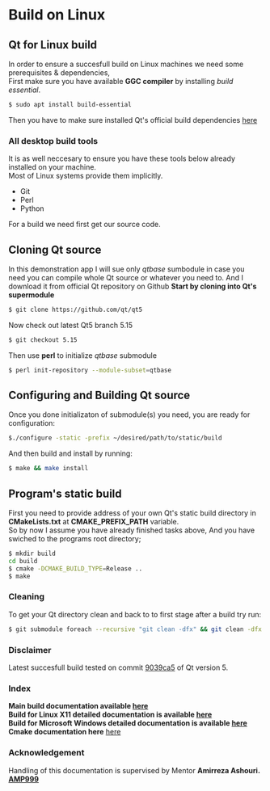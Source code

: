 # Build on Linux  

## Qt for Linux build  
In order to ensure a succesfull build on Linux machines we need some prerequisites & dependencies,  
First make sure you have available __GGC compiler__ by installing _build essential_.  
```sh
$ sudo apt install build-essential
```
Then you have to make sure installed Qt's official build dependencies [here](https://doc.qt.io/qt-6/linux-requirements.html)
### All desktop build tools  
It is as well neccesary to ensure you have these tools below already installed on your machine.  
Most of Linux systems provide them implicitly.  

* Git
* Perl
* Python

For a build we need first get our source code.  
## Cloning Qt source  
In this demonstration app I will sue only _qtbase_ sumbodule in case you need you can compile whole Qt source or whatever you need to.
And I download it from official Qt repository on Github
__Start by cloning into Qt's supermodule__
```sh
$ git clone https://github.com/qt/qt5
 ```
 Now check out latest Qt5 branch 5.15  
 ```sh
$ git checkout 5.15
```
 Then use __perl__ to initialize _qtbase_ submodule
 ```sh
$ perl init-repository --module-subset=qtbase
 ```
## Configuring and Building Qt source
Once you done initializaton of submodule(s) you need, you are ready for configuration:

```sh
$./configure -static -prefix ~/desired/path/to/static/build
```
And then build and install by running:

```sh
$ make && make install
```
## Program's static build
First you need to provide address of your own Qt's static build directory in __CMakeLists.txt__ at __CMAKE_PREFIX_PATH__ variable.  
So by now I assume you have already finished tasks above, And you have swiched to the programs root directory;
 
```sh  
$ mkdir build
cd build
$ cmake -DCMAKE_BUILD_TYPE=Release ..
$ make
```
### Cleaning
To get your Qt directory clean and back to to first stage after a build try run:
```sh
$ git submodule foreach --recursive "git clean -dfx" && git clean -dfx
```

### Disclaimer
Latest succesfull build tested on commit [9039ca5](https://github.com/qt/qt5/commit/9039ca53a3dac14415cea435083bb96f0acdb3d8) of Qt version 5.

### Index
__Main build documentation available [here](https://github.com/babakhajizadeh/todoList/blob/documentation/docs/BUILd_DOC.md)__  
__Build for Linux X11 detailed documentation is available [here](https://github.com/babakhajizadeh/todoList/blob/documentation/docs/LINUX_DOC.md)__  
__Build for Microsoft Windows detailed documentation is available [here](https://github.com/babakhajizadeh/todoList/blob/documentation/docs/WIN_DOC.md)__
__Cmake documentation here__ [here](https://github.com/babakhajizadeh/todoList/blob/documentation/docs/CMAKE_DOC.md)  

### Acknowledgement
Handling of this documentation is supervised by Mentor __Amirreza Ashouri. [AMP999](https://github.com/AMP999)__ 
